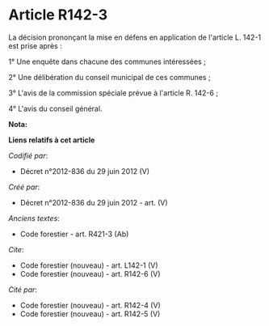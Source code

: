 # Article R142-3

La décision prononçant la mise en défens en application de l'article L. 142-1 est prise après : 

1° Une enquête dans chacune des communes intéressées ; 

2° Une délibération du conseil municipal de ces communes ; 

3° L'avis de la commission spéciale prévue à l'article R. 142-6 ; 

4° L'avis du conseil général.

**Nota:**



**Liens relatifs à cet article**

_Codifié par_:

  - Décret n°2012-836 du 29 juin 2012 (V)

_Créé par_:

  - Décret n°2012-836 du 29 juin 2012 - art. (V)

_Anciens textes_:

  - Code forestier - art. R421-3 (Ab)

_Cite_:

  - Code forestier (nouveau) - art. L142-1 (V)
  - Code forestier (nouveau) - art. R142-6 (V)

_Cité par_:

  - Code forestier (nouveau) - art. R142-4 (V)
  - Code forestier (nouveau) - art. R142-5 (V)
